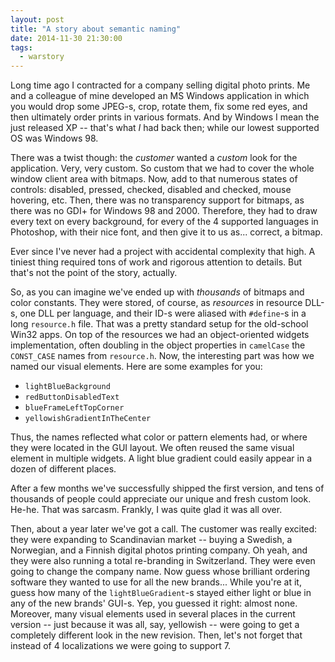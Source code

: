 ```yaml
---
layout: post
title: "A story about semantic naming"
date: 2014-11-30 21:30:00
tags:
  - warstory
---
```


Long time ago I contracted for a company selling digital photo prints. Me and a colleague of mine
developed an MS Windows application in which you would drop some JPEG-s, crop, rotate them, fix some
red eyes, and then ultimately order prints in various formats. And by Windows I mean the just
released XP -- that's what _I_ had back then; while our lowest supported OS was Windows 98.

There was a twist though: the _customer_ wanted a _custom_ look for the application. Very, very
custom. So custom that we had to cover the whole window client area with bitmaps. Now, add to that
numerous states of controls: disabled, pressed, checked, disabled and checked, mouse hovering,
etc. Then, there was no transparency support for bitmaps, as there was no GDI+ for Windows 98 and
2000. Therefore, they had to draw every text on every background, for every of the 4 supported
languages in Photoshop, with their nice font, and then give it to us as... correct, a bitmap.

Ever since I've never had a project with accidental complexity that high. A tiniest thing required
tons of work and rigorous attention to details. But that's not the point of the story, actually.

So, as you can imagine we've ended up with _thousands_ of bitmaps and color constants. They were
stored, of course, as _resources_ in resource DLL-s, one DLL per language, and their ID-s were
aliased with `#define`-s in a long `resource.h` file. That was a pretty standard setup for the
old-school Win32 apps. On top of the resources we had an object-oriented widgets implementation,
often doubling in the object properties in `camelCase` the `CONST_CASE` names from
`resource.h`. Now, the interesting part was how we named our visual elements. Here are some examples
for you:

* `lightBlueBackground`
* `redButtonDisabledText`
* `blueFrameLeftTopCorner`
* `yellowishGradientInTheCenter`

Thus, the names reflected what color or pattern elements had, or where they were located in the GUI
layout. We often reused the same visual element in multiple widgets. A light blue gradient could
easily appear in a dozen of different places.

After a few months we've successfully shipped the first version, and tens of thousands of people
could appreciate our unique and fresh custom look. He-he. That was sarcasm. Frankly, I was quite
glad it was all over.

Then, about a year later we've got a call. The customer was really excited: they were expanding to
Scandinavian market -- buying a Swedish, a Norwegian, and a Finnish digital photos printing
company. Oh yeah, and they were also running a total re-branding in Switzerland. They were even
going to change the company name. Now guess whose brilliant ordering software they wanted to use for
all the new brands... While you're at it, guess how many of the `lightBlueGradient`-s stayed either
light or blue in any of the new brands' GUI-s. Yep, you guessed it right: almost none. Moreover,
many visual elements used in several places in the current version -- just because it was all, say,
yellowish -- were going to get a completely different look in the new revision. Then, let's not
forget that instead of 4 localizations we were going to support 7.
